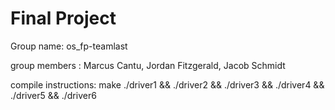 # Final Project

Group name: os_fp-teamlast

group members : Marcus Cantu, Jordan Fitzgerald, Jacob Schmidt



compile instructions:
make
./driver1 && ./driver2 && ./driver3 && ./driver4 && ./driver5 && ./driver6
